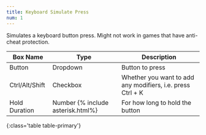 ```yaml
---
title: Keyboard Simulate Press
num: 1
---
```


Simulates a keyboard button press. Might not work in games that have anti-cheat protection.

| Box Name | Type | Description | 
|-------|--------|--------
|Button | Dropdown | Button to press
|Ctrl/Alt/Shift | Checkbox | Whether you want to add any modifiers, i.e. press Ctrl + K
|Hold Duration | Number {% include asterisk.html%} | For how long to hold the button
{:class='table table-primary'}









